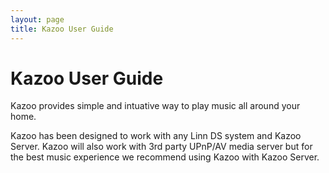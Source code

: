```yaml
---
layout: page
title: Kazoo User Guide
---
```


# Kazoo User Guide

Kazoo provides simple and intuative way to play music all around your home.

Kazoo has been designed to work with any Linn DS system and Kazoo Server. Kazoo will also work with 3rd party UPnP/AV media server but for the best music experience we recommend using Kazoo with Kazoo Server.
